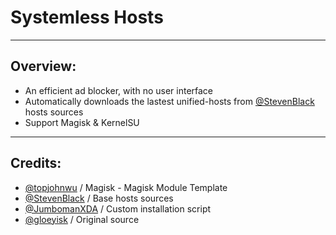 # Systemless Hosts

---
## Overview:
- An efficient ad blocker, with no user interface
- Automatically downloads the lastest unified-hosts from [@StevenBlack](https://github.com/StevenBlack/hosts) hosts sources
- Support Magisk & KernelSU

---
## Credits:
- [@topjohnwu](https://github.com/topjohnwu) / Magisk - Magisk Module Template
- [@StevenBlack](https://github.com/StevenBlack) / Base hosts sources
- [@JumbomanXDA](https://github.com/JumbomanXDA) / Custom installation script
- [@gloeyisk](https://github.com/gloeyisk/systemless-hosts) / Original source
